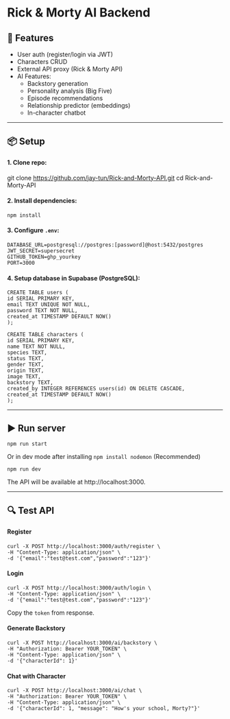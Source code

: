 # Rick & Morty AI Backend

## 🚀 Features
- User auth (register/login via JWT)
- Characters CRUD
- External API proxy (Rick & Morty API)
- AI Features:
  - Backstory generation
  - Personality analysis (Big Five)
  - Episode recommendations
  - Relationship predictor (embeddings)
  - In-character chatbot

---

## 📦 Setup
#### 1. Clone repo:

   git clone https://github.com/jay-tun/Rick-and-Morty-API.git
   cd Rick-and-Morty-API
   

#### 2. Install dependencies:

    npm install
    

#### 3. Configure `.env`:
    
    DATABASE_URL=postgresql://postgres:[password]@host:5432/postgres
    JWT_SECRET=supersecret
    GITHUB_TOKEN=ghp_yourkey
    PORT=3000
    
#### 4. Setup database in Supabase (PostgreSQL):
    
    CREATE TABLE users (
    id SERIAL PRIMARY KEY,
    email TEXT UNIQUE NOT NULL,
    password TEXT NOT NULL,
    created_at TIMESTAMP DEFAULT NOW()
    );

    CREATE TABLE characters (
    id SERIAL PRIMARY KEY,
    name TEXT NOT NULL,
    species TEXT,
    status TEXT,
    gender TEXT,
    origin TEXT,
    image TEXT,
    backstory TEXT,
    created_by INTEGER REFERENCES users(id) ON DELETE CASCADE,
    created_at TIMESTAMP DEFAULT NOW()
    );
    

---

## ▶️ Run server

    npm run start
    

Or in dev mode after installing `npm install nodemon` (Recommended)

    npm run dev

The API will be available at http://localhost:3000.

---

## 🔍 Test API

#### Register
    
    curl -X POST http://localhost:3000/auth/register \
    -H "Content-Type: application/json" \
    -d '{"email":"test@test.com","password":"123"}'
    

#### Login
    
    curl -X POST http://localhost:3000/auth/login \
    -H "Content-Type: application/json" \
    -d '{"email":"test@test.com","password":"123"}'

Copy the `token` from response.

#### Generate Backstory
    
    curl -X POST http://localhost:3000/ai/backstory \
    -H "Authorization: Bearer YOUR_TOKEN" \
    -H "Content-Type: application/json" \
    -d '{"characterId": 1}'
    

#### Chat with Character
    
    curl -X POST http://localhost:3000/ai/chat \
    -H "Authorization: Bearer YOUR_TOKEN" \
    -H "Content-Type: application/json" \
    -d '{"characterId": 1, "message": "How's your school, Morty?"}'
    
